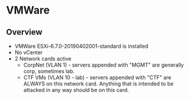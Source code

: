# VMWare

## Overview

- VMWare ESXi-6.7.0-20190402001-standard is installed
- No vCenter
- 2 Network cards active
    - CorpNet (VLAN 1) - servers appended with "MGMT" are generally corp, sometimes lab.
    - CTF VMs (VLAN 10 - lab) - servers appended with "CTF" are ALWAYS on this network card. Anything that is intended to be attacked in any way should be on this card.
